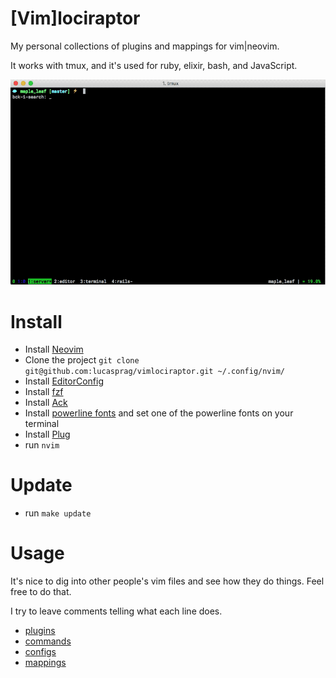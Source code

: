 [Vim]lociraptor
===============

My personal collections of plugins and mappings for vim|neovim.

It works with tmux, and it's used for ruby, elixir, bash, and JavaScript.

![tmux + vim](github/tmux-vim.gif)

# Install

  - Install [Neovim](https://neovim.io)
  - Clone the project `git clone git@github.com:lucasprag/vimlociraptor.git ~/.config/nvim/`
  - Install [EditorConfig](http://editorconfig.org/)
  - Install [fzf](https://github.com/junegunn/fzf#installation)
  - Install [Ack](http://beyondgrep.com/install/)
  - Install [powerline fonts](https://github.com/powerline/fonts#font-families) and set one of the powerline fonts on your terminal
  - Install [Plug](https://github.com/junegunn/vim-plug)
  - run `nvim`

# Update

 - run `make update`

# Usage

It's nice to dig into other people's vim files and see how they do things. Feel free to do that.

I try to leave comments telling what each line does.

  - [plugins](plugins.vim)
  - [commands](commands.vim)
  - [configs](configs.vim)
  - [mappings](mappings.vim)



